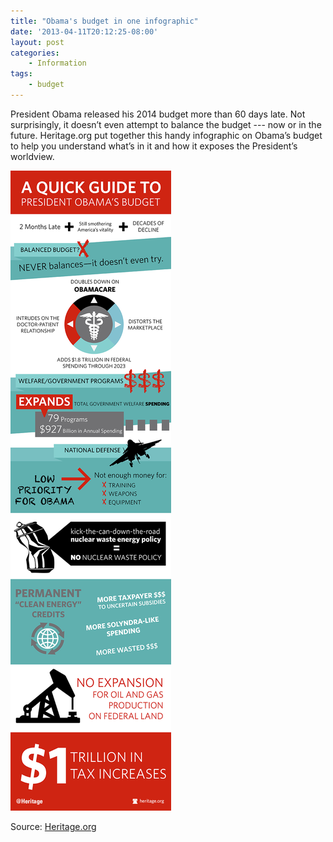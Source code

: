 ```yaml
---
title: "Obama's budget in one infographic"
date: '2013-04-11T20:12:25-08:00'
layout: post
categories:
    - Information
tags:
    - budget
---
```


President Obama released his 2014 budget more than 60 days late. Not surprisingly, it doesn’t even attempt to balance the budget --- now or in the future. Heritage.org put together this handy infographic on Obama’s budget to help you understand what’s in it and how it exposes the President’s worldview.  
  
![Obama's budget in one infographic](/assets/img/2013/04/BudgetGuide-INFOGRAPHIC.jpg)

Source: [Heritage.org](https://www.dailysignal.com/2013/04/11/the-obama-budget-in-one-infographic/)
